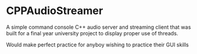 # CPPAudioStreamer
A simple command console C++ audio server and streaming client that was built for a final year university project to display
proper use of threads. 

Would make perfect practice for anyboy wishing to practice their GUI skills
